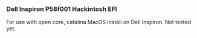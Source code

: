### Dell Inspiron P58f001 Hackintosh EFI
For use with open core, catalina MacOS install on Dell Inspiron. Not tested yet.
